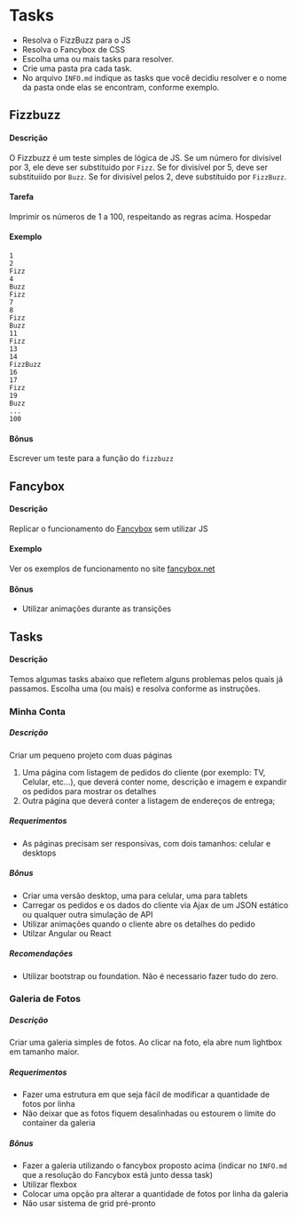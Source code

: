 # Tasks
 - Resolva o FizzBuzz para o JS
 - Resolva o Fancybox de CSS
 - Escolha uma ou mais tasks para resolver. 
 - Crie uma pasta pra cada task. 
 - No arquivo `INFO.md` indique as tasks que você decidiu resolver e o nome da pasta onde elas se encontram, conforme exemplo.
 
## Fizzbuzz

#### Descrição

O Fizzbuzz é um teste simples de lógica de JS. Se um número for divisível por 3, ele deve ser substituido por `Fizz`. Se for divisível por 5, deve ser substituiído por `Buzz`. Se for divisível pelos 2, deve substituido por `FizzBuzz`.

#### Tarefa

Imprimir os números de 1 a 100, respeitando as regras acima. Hospedar

#### Exemplo


```
1
2
Fizz
4
Buzz
Fizz
7
8
Fizz
Buzz
11
Fizz
13
14
FizzBuzz
16
17
Fizz
19
Buzz
...
100
```
#### Bônus
Escrever um teste para a função do `fizzbuzz`

## Fancybox
#### Descrição 
Replicar o funcionamento do [Fancybox][fancyboxurl] sem utilizar JS
#### Exemplo
Ver os exemplos de funcionamento no site [fancybox.net][fancyboxurl]
#### Bônus
 - Utilizar animações durante as transições
 
## Tasks
#### Descrição
Temos algumas tasks abaixo que refletem alguns problemas pelos quais já passamos. Escolha uma (ou mais) e resolva conforme as instruções.



### Minha Conta
##### Descrição
Criar um pequeno projeto com duas páginas

1. Uma página com listagem de pedidos do cliente (por exemplo: TV, Celular, etc...), que deverá conter nome, descrição e imagem e expandir os pedidos para mostrar os detalhes
2. Outra página que deverá conter a listagem de endereços de entrega;

##### Requerimentos
 - As páginas precisam ser responsivas, com dois tamanhos: celular e desktops
 
#####  Bônus
 - Criar uma versão desktop, uma para celular, uma para tablets
 - Carregar os pedidos e os dados do cliente via Ajax de um JSON estático ou qualquer outra simulação de API
 - Utilizar animações quando o cliente abre os detalhes do pedido
 - Utilzar Angular ou React
#####  Recomendações
 - Utilizar bootstrap ou foundation. Não é necessario fazer tudo do zero.
 
### Galeria de Fotos

##### Descrição
Criar uma galeria simples de fotos. Ao clicar na foto, ela abre num lightbox em tamanho maior.

##### Requerimentos
 - Fazer uma estrutura em que seja fácil de modificar a quantidade de fotos por linha
 - Não deixar que as fotos fiquem desalinhadas ou estourem o limite do container da galeria
 
##### Bônus
 - Fazer a galeria utilizando o fancybox proposto acima (indicar no `INFO.md` que a resolução do Fancybox está junto dessa task)
 - Utilizar flexbox
 - Colocar uma opção pra alterar a quantidade de fotos por linha da galeria
 - Não usar sistema de grid pré-pronto

[fancyboxurl]: http://fancybox.net
